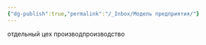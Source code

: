 ```yaml
---
{"dg-publish":true,"permalink":"/_Inbox/Модель предприятия/"}
---
```



отдельный цех производпроизводство 

